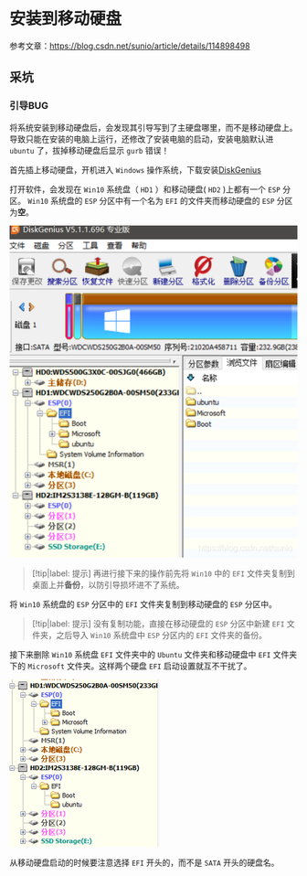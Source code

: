 # 安装到移动硬盘

参考文章：https://blog.csdn.net/sunio/article/details/114898498

## 采坑

### 引导BUG

将系统安装到移动硬盘后，会发现其引导写到了主硬盘哪里，而不是移动硬盘上。导致只能在安装的电脑上运行，还修改了安装电脑的启动，安装电脑默认进 `ubuntu` 了，拔掉移动硬盘后显示 `gurb` 错误！

首先插上移动硬盘，开机进入 `Windows` 操作系统，下载安装[DiskGenius](https://www.diskgenius.cn/)

打开软件，会发现在 `Win10` 系统盘（ `HD1` ）和移动硬盘( `HD2` )上都有一个 `ESP` 分区。 `Win10` 系统盘的 `ESP` 分区中有一个名为 `EFI` 的文件夹而移动硬盘的 `ESP` 分区为**空**。

![默认引导](assets/images/默认引导.png)

> [!tip|label: 提示]
> 再进行接下来的操作前先将 `Win10` 中的 `EFI` 文件夹复制到桌面上并**备份**，以防引导损坏进不了系统。

将 `Win10` 系统盘的 `ESP` 分区中的 `EFI` 文件夹复制到移动硬盘的 `ESP` 分区中。

> [!tip|label: 提示]
> 没有复制功能，直接在移动硬盘的 `ESP` 分区中新建 `EFI` 文件夹，之后导入 `Win10` 系统盘中 `ESP` 分区内的 `EFI` 文件夹的备份。

接下来删除 `Win10` 系统盘 `EFI` 文件夹中的 `Ubuntu` 文件夹和移动硬盘中 `EFI` 文件夹下的 `Microsoft` 文件夹。这样两个硬盘 `EFI` 启动设置就互不干扰了。

![修改后的引导](assets/images/修改后的引导.png)

从移动硬盘启动的时候要注意选择 `EFI` 开头的，而不是 `SATA` 开头的硬盘名。
